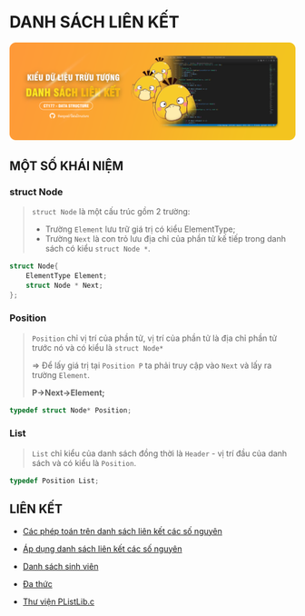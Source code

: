 # DANH SÁCH LIÊN KẾT

![banner](../assets/images/dslk-banner.png)

## MỘT SỐ KHÁI NIỆM

### struct Node

> `struct Node` là một cấu trúc gồm 2 trường:
>
> - Trường `Element` lưu trữ giá trị có kiểu ElementType;
> - Trường `Next` là con trỏ lưu địa chỉ của phần tử kế tiếp trong danh sách có kiểu `struct Node *`.

```c
struct Node{
    ElementType Element;
    struct Node * Next;
};
```

### Position

> `Position` chỉ vị trí của phần tử, vị trí của phần tử là địa chỉ phần tử trước nó và có kiểu là `struct Node*`
>
> => Để lấy giá trị tại `Position P` ta phải truy cập vào `Next` và lấy ra trường `Element`.
>
> **P->Next->Element;**

```c
typedef struct Node* Position;
```

### List

> `List` chỉ kiểu của danh sách đồng thời là `Header` - vị trí đầu của danh sách và có kiểu là `Position`.

```c
typedef Position List;
```

## LIÊN KẾT

- [Các phép toán trên danh sách liên kết các số nguyên](./CacPhepToanTrenDanhSachLienKetCacSoNguyen)

- [Áp dụng danh sách liên kết các số nguyên](./ApDungDanhSachLienKetCacSoNguyen)

- [Danh sách sinh viên](./DanhSachSinhVien)

- [Đa thức](./DaThuc)

- [Thư viện PListLib.c](./lib/PListLib.c)
